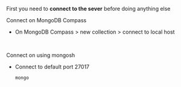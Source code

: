 First you need to **connect to the sever** before doing anything else
<br>

Connect on MongoDB Compass

- On MongoDB Compass > new collection > connect to local host
<br>

Connect on using mongosh

- Connect to default port 27017
    ```mongodb
    mongo
    ```
<br>

